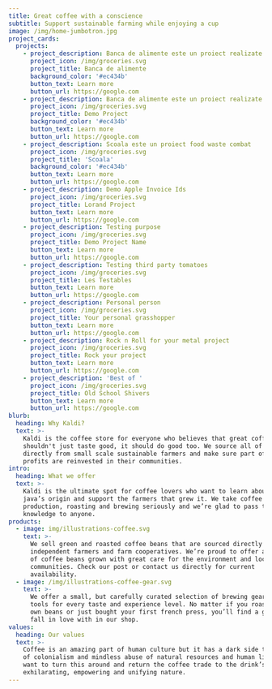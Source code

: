 ```yaml
---
title: Great coffee with a conscience
subtitle: Support sustainable farming while enjoying a cup
image: /img/home-jumbotron.jpg
project_cards:
  projects:
    - project_description: Banca de alimente este un proiect realizate de Food Waste Combat
      project_icon: /img/groceries.svg
      project_title: Banca de alimente
      background_color: '#ec434b'
      button_text: Learn more
      button_url: https://google.com
    - project_description: Banca de alimente este un proiect realizate de Food Waste Combat
      project_icon: /img/groceries.svg
      project_title: Demo Project
      background_color: '#ec434b'
      button_text: Learn more
      button_url: https://google.com
    - project_description: Scoala este un proiect food waste combat
      project_icon: /img/groceries.svg
      project_title: 'Scoala'
      background_color: '#ec434b'
      button_text: Learn more
      button_url: https://google.com
    - project_description: Demo Apple Invoice Ids
      project_icon: /img/groceries.svg
      project_title: Lorand Project
      button_text: Learn more
      button_url: https://google.com
    - project_description: Testing purpose
      project_icon: /img/groceries.svg
      project_title: Demo Project Name
      button_text: Learn more
      button_url: https://google.com
    - project_description: Testing third party tomatoes
      project_icon: /img/groceries.svg
      project_title: Les Testables
      button_text: Learn more
      button_url: https://google.com
    - project_description: Personal person
      project_icon: /img/groceries.svg
      project_title: Your personal grasshopper
      button_text: Learn more
      button_url: https://google.com
    - project_description: Rock n Roll for your metal project
      project_icon: /img/groceries.svg
      project_title: Rock your project
      button_text: Learn more
      button_url: https://google.com
    - project_description: 'Best of '
      project_icon: /img/groceries.svg
      project_title: Old School Shivers
      button_text: Learn more
      button_url: https://google.com
blurb:
  heading: Why Kaldi?
  text: >-
    Kaldi is the coffee store for everyone who believes that great coffee
    shouldn't just taste good, it should do good too. We source all of our beans
    directly from small scale sustainable farmers and make sure part of the
    profits are reinvested in their communities.
intro:
  heading: What we offer
  text: >-
    Kaldi is the ultimate spot for coffee lovers who want to learn about their
    java’s origin and support the farmers that grew it. We take coffee
    production, roasting and brewing seriously and we’re glad to pass that
    knowledge to anyone.
products:
  - image: img/illustrations-coffee.svg
    text: >-
      We sell green and roasted coffee beans that are sourced directly from
      independent farmers and farm cooperatives. We’re proud to offer a variety
      of coffee beans grown with great care for the environment and local
      communities. Check our post or contact us directly for current
      availability.
  - image: /img/illustrations-coffee-gear.svg
    text: >-
      We offer a small, but carefully curated selection of brewing gear and
      tools for every taste and experience level. No matter if you roast your
      own beans or just bought your first french press, you’ll find a gadget to
      fall in love with in our shop.
values:
  heading: Our values
  text: >-
    Coffee is an amazing part of human culture but it has a dark side too – one
    of colonialism and mindless abuse of natural resources and human lives. We
    want to turn this around and return the coffee trade to the drink’s
    exhilarating, empowering and unifying nature.
---
```



